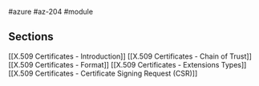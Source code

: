 #azure #az-204 #module 

## Sections
[[X.509 Certificates - Introduction]]
[[X.509 Certificates - Chain of Trust]]
[[X.509 Certificates - Format]]
[[X.509 Certificates - Extensions Types]]
[[X.509 Certificates - Certificate Signing Request (CSR)]]